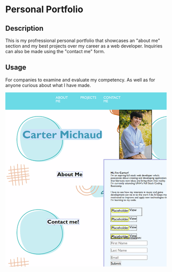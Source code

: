 # Personal Portfolio

## Description

This is my profressional personal portfolio that showcases an "about me" section and my best projects over my career as a web developer.
Inquiries can also be made using the "contact me" form.

## Usage

For companies to examine and evaluate my competency. As well as for anyone curious about what I have made.

![page_image](./assets/images/page_image.png)